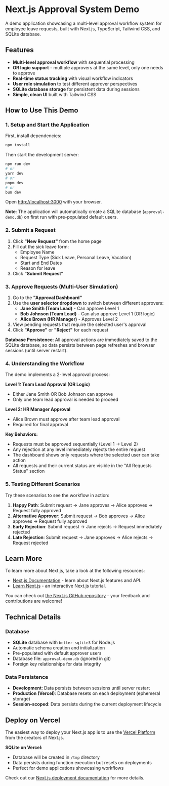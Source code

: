 # Next.js Approval System Demo

A demo application showcasing a multi-level approval workflow system for employee leave requests, built with Next.js, TypeScript, Tailwind CSS, and SQLite database.

## Features

- **Multi-level approval workflow** with sequential processing
- **OR logic support** - multiple approvers at the same level, only one needs to approve
- **Real-time status tracking** with visual workflow indicators
- **User role simulation** to test different approver perspectives
- **SQLite database storage** for persistent data during sessions
- **Simple, clean UI** built with Tailwind CSS

## How to Use This Demo

### 1. Setup and Start the Application

First, install dependencies:
```bash
npm install
```

Then start the development server:
```bash
npm run dev
# or
yarn dev
# or
pnpm dev
# or
bun dev
```

Open [http://localhost:3000](http://localhost:3000) with your browser.

**Note**: The application will automatically create a SQLite database (`approval-demo.db`) on first run with pre-populated default users.

### 2. Submit a Request

1. Click **"New Request"** from the home page
2. Fill out the sick leave form:
   - Employee Name
   - Request Type (Sick Leave, Personal Leave, Vacation)
   - Start and End Dates
   - Reason for leave
3. Click **"Submit Request"**

### 3. Approve Requests (Multi-User Simulation)

1. Go to the **"Approval Dashboard"**
2. Use the **user selector dropdown** to switch between different approvers:
   - **Jane Smith (Team Lead)** - Can approve Level 1
   - **Bob Johnson (Team Lead)** - Can also approve Level 1 (OR logic)
   - **Alice Brown (HR Manager)** - Approves Level 2
3. View pending requests that require the selected user's approval
4. Click **"Approve"** or **"Reject"** for each request

**Database Persistence**: All approval actions are immediately saved to the SQLite database, so data persists between page refreshes and browser sessions (until server restart).

### 4. Understanding the Workflow

The demo implements a 2-level approval process:

**Level 1: Team Lead Approval (OR Logic)**
- Either Jane Smith OR Bob Johnson can approve
- Only one team lead approval is needed to proceed

**Level 2: HR Manager Approval**  
- Alice Brown must approve after team lead approval
- Required for final approval

**Key Behaviors:**
- Requests must be approved sequentially (Level 1 → Level 2)
- Any rejection at any level immediately rejects the entire request
- The dashboard shows only requests where the selected user can take action
- All requests and their current status are visible in the "All Requests Status" section

### 5. Testing Different Scenarios

Try these scenarios to see the workflow in action:

1. **Happy Path**: Submit request → Jane approves → Alice approves → Request fully approved
2. **Alternative Approver**: Submit request → Bob approves → Alice approves → Request fully approved  
3. **Early Rejection**: Submit request → Jane rejects → Request immediately rejected
4. **Late Rejection**: Submit request → Jane approves → Alice rejects → Request rejected

## Learn More

To learn more about Next.js, take a look at the following resources:

- [Next.js Documentation](https://nextjs.org/docs) - learn about Next.js features and API.
- [Learn Next.js](https://nextjs.org/learn) - an interactive Next.js tutorial.

You can check out [the Next.js GitHub repository](https://github.com/vercel/next.js) - your feedback and contributions are welcome!

## Technical Details

### Database
- **SQLite** database with `better-sqlite3` for Node.js
- Automatic schema creation and initialization
- Pre-populated with default approver users
- Database file: `approval-demo.db` (ignored in git)
- Foreign key relationships for data integrity

### Data Persistence
- **Development**: Data persists between sessions until server restart
- **Production (Vercel)**: Database resets on each deployment (ephemeral storage)
- **Session-scoped**: Data persists during the current deployment lifecycle

## Deploy on Vercel

The easiest way to deploy your Next.js app is to use the [Vercel Platform](https://vercel.com/new?utm_medium=default-template&filter=next.js&utm_source=create-next-app&utm_campaign=create-next-app-readme) from the creators of Next.js.

**SQLite on Vercel:**
- Database will be created in `/tmp` directory
- Data persists during function execution but resets on deployments
- Perfect for demo applications showcasing workflows

Check out our [Next.js deployment documentation](https://nextjs.org/docs/app/building-your-application/deploying) for more details.
